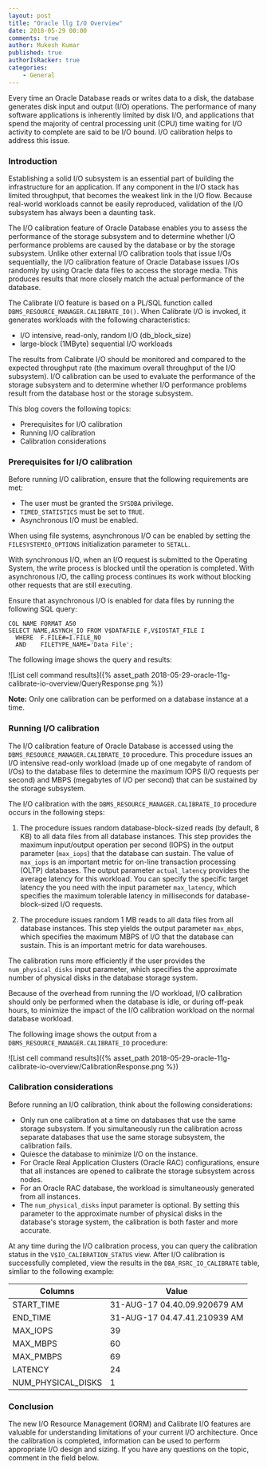 ```yaml
---
layout: post
title: "Oracle llg I/O Overview"
date: 2018-05-29 00:00
comments: true
author: Mukesh Kumar
published: true
authorIsRacker: true
categories:
    - General
---
```


Every time an Oracle Database reads or writes data to a disk, the database
generates disk input and output (I/O) operations. The performance of many
software applications is inherently limited by disk I/O, and applications that
spend the majority of central processing unit (CPU) time waiting for I/O activity
to complete are said to be I/O bound. I/O calibration helps to address this issue.

<!-- more -->

### Introduction

Establishing a solid I/O subsystem is an essential part of building the
infrastructure for an application. If any component in the I/O stack has limited
throughput, that becomes the weakest link in the I/O flow. Because real-world
workloads cannot be easily reproduced, validation of the I/O subsystem has
always been a daunting task.

The I/O calibration feature of Oracle Database enables you to assess the
performance of the storage subsystem and to determine whether I/O performance
problems are caused by the database or by the storage subsystem. Unlike other
external I/O calibration tools that issue I/Os sequentially, the I/O calibration
feature of Oracle Database issues I/Os randomly by using Oracle data files to
access the storage media. This produces results that more closely match the
actual performance of the database.

The Calibrate I/O feature is based on a PL/SQL function called
``DBMS_RESOURCE_MANAGER.CALIBRATE_IO()``. When Calibrate I/O is invoked, it
generates workloads with the following characteristics:

- I/O intensive, read-only, random I/O (db_block_size)
- large-block (1MByte) sequential I/O workloads

The results from Calibrate I/O should be monitored and compared to the expected
throughput rate (the maximum overall throughput of the I/O subsystem). I/O
calibration can be used to evaluate the performance of the storage subsystem
and to determine whether I/O performance problems result from the database host
or the storage subsystem.

This blog covers the following topics:

-	Prerequisites for I/O calibration
-	Running I/O calibration
-  Calibration considerations


### Prerequisites for I/O calibration

Before running I/O calibration, ensure that the following requirements are met:

-	The user must be granted the ``SYSDBA`` privilege.
-	``TIMED_STATISTICS`` must be set to ``TRUE``.
-	Asynchronous I/O must be enabled.

When using file systems, asynchronous I/O can be enabled by setting the
``FILESYSTEMIO_OPTIONS`` initialization parameter to ``SETALL``.

With synchronous I/O, when an I/O request is submitted to the Operating System,
the write process is blocked until the operation is completed. With asynchronous
I/O, the calling process continues its work without blocking other requests
that are still executing.

Ensure that asynchronous I/O is enabled for data files by running the following
SQL query:

    COL NAME FORMAT A50
    SELECT NAME,ASYNCH_IO FROM V$DATAFILE F,V$IOSTAT_FILE I
      WHERE  F.FILE#=I.FILE_NO
      AND    FILETYPE_NAME='Data File';

The following image shows the query and results:

![List cell command results]({% asset_path 2018-05-29-oracle-11g-calibrate-io-overview/QueryResponse.png %})

**Note:** Only one calibration can be performed on a database instance at a time.

### Running I/O calibration

The I/O calibration feature of Oracle Database is accessed using the
``DBMS_RESOURCE_MANAGER.CALIBRATE_IO`` procedure. This procedure issues an I/O
intensive read-only workload (made up of one megabyte of random of I/Os) to the
database files to determine the maximum IOPS (I/O requests per second) and MBPS
(megabytes of I/O per second) that can be sustained by the storage subsystem.

The I/O calibration with the ``DBMS_RESOURCE_MANAGER.CALIBRATE_IO`` procedure
occurs in the following steps:

1. The procedure issues random database-block-sized reads (by default, 8 KB) to
   all data files from all database instances. This step provides the maximum
   input/output operation per second (IOPS) in the output parameter
   (``max_iops``) that the database can sustain. The value of ``max_iops`` is
   an important metric for on-line transaction processing (OLTP) databases. The
   output parameter ``actual_latency`` provides the average latency for this
   workload. You can specify the specific target latency the you need with the
   input parameter ``max_latency``, which specifies the maximum tolerable
   latency in milliseconds for database-block-sized I/O requests.

2. The procedure issues random 1 MB reads to all data files from all database
   instances. This step yields the output parameter ``max_mbps``, which
   specifies the maximum MBPS of I/O that the database can sustain. This is an
   important metric for data warehouses.

The calibration runs more efficiently if the user provides the
``num_physical_disks`` input parameter, which specifies the approximate number
of physical disks in the database storage system.

Because of the overhead from running the I/O workload, I/O calibration should
only be performed when the database is idle, or during off-peak hours, to
minimize the impact of the I/O calibration workload on the normal database
workload.

The following image shows the output from a ``DBMS_RESOURCE_MANAGER.CALIBRATE_IO``
procedure:

![List cell command results]({% asset_path 2018-05-29-oracle-11g-calibrate-io-overview/CalibrationResponse.png %})

### Calibration considerations

Before running an I/O calibration, think about the following considerations:

-  Only run one calibration at a time on databases that use the same storage
   subsystem. If you simultaneously run the calibration across separate
   databases that use the same storage subsystem, the calibration fails.
-	Quiesce the database to minimize I/O on the instance.
-	For Oracle Real Application Clusters (Oracle RAC) configurations, ensure that
   all instances are opened to calibrate the storage subsystem across nodes.
-	For an Oracle RAC database, the workload is simultaneously generated from all
   instances.
-	The ``num_physical_disks`` input parameter is optional. By setting this
   parameter to the approximate number of physical disks in the database's
   storage system, the calibration is both faster and more accurate.

At any time during the I/O calibration process, you can query the calibration
status in the ``V$IO_CALIBRATION_STATUS`` view. After I/O calibration is
successfully completed, view the results in the ``DBA_RSRC_IO_CALIBRATE`` table,
simliar to the following example:

Columns | Value
--- | ---
START\_TIME | 31-AUG-17 04.40.09.920679 AM
END\_TIME | 31-AUG-17 04.47.41.210939 AM
MAX\_IOPS | 39
MAX\_MBPS | 60
MAX\_PMBPS | 69
LATENCY | 24
NUM\_PHYSICAL\_DISKS | 1



### Conclusion

The new I/O Resource Management (IORM) and Calibrate I/O features are valuable
for understanding limitations of your current I/O architecture. Once the
calibration is completed, information can be used to perform appropriate I/O
design and sizing. If you have any questions on the topic, comment in the field
below.
